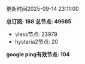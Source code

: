 更新时间2025-09-14 23:11:00

**总订阅: 188**
**总节点: 49685**
- vless节点: 23979
- hysteria2节点: 20

**google ping有效节点: 104**
